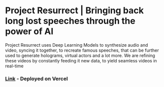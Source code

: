 # Project Resurrect | Bringing back long lost speeches through the power of AI


Project Resurrect uses Deep Learning Models to synthesize audio and video, syncing it together, to recreate famous speeches, that can be further used to generate holograms, virtual actors and a lot more. We are refining these videos by constantly feeding it new data, to yield seamless videos in real-time

### [Link](https://project-resurrect.vercel.app/) - Deployed on Vercel